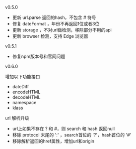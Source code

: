 v0.5.0 

- 更新 url.parse 返回的hash，不包含 # 符号 
- 修复 dateFormat ，年份不再返回1位或者3位 
- 更新 storage ，不对url做检测，移除部分不用的api 
- 更新 browser 检测，支持 Edge 浏览器 

v0.5.1

- 修复npm版本号和官网问题


v0.6.0

增加以下功能接口

- dateDiff
- encodeHTML
- decodeHTML
- namespace
- klass


url 解析升级

- url上如果不存在 ? 和 #，则 search 和 hash 返回null
- 移除 protocol 末尾的 ':' ，search首位的 '?'，hash首位的 '#'
- 移除解析返回的href属性，增加url和origin